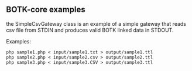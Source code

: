 BOTK-core examples
------------------

the SimpleCsvGateway class is an example of a simple gateway that reads csv file from STDIN and produces valid BOTK linked data in STDOUT.

Examples:
```
php sample1.php < input/sample1.txt > output/sample1.ttl
php sample2.php < input/sample2.csv > output/sample2.ttl
php sample3.php < input/sample3.CSV > output/sample3.ttl
```